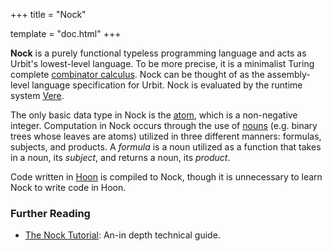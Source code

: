 +++
title = "Nock"

template = "doc.html"
+++

**Nock** is a purely functional typeless programming language and acts as
Urbit's lowest-level language. To be more precise, it is a minimalist Turing 
complete [combinator calculus](https://en.wikipedia.org/wiki/Combinatory_logic).
Nock can be thought of as the assembly-level language specification for Urbit.
Nock is evaluated by the runtime system [Vere](/docs/glossary/vere).

The only basic data type in Nock is the [atom](/docs/glossary/atom), which is a
non-negative integer. Computation in Nock occurs through the use of
[nouns](/docs/glossary/noun) (e.g. binary trees whose leaves are atoms) utilized
in three different manners: formulas, subjects, and products. A _formula_ is a
noun utilized as a function that takes in a noun, its _subject_, and returns a
noun, its _product_.

Code written in [Hoon](/docs/glossary/hoon) is compiled to Nock, though it is
unnecessary to learn Nock to write code in Hoon.

### Further Reading

- [The Nock Tutorial](/docs/nock/): An-in depth technical guide.
